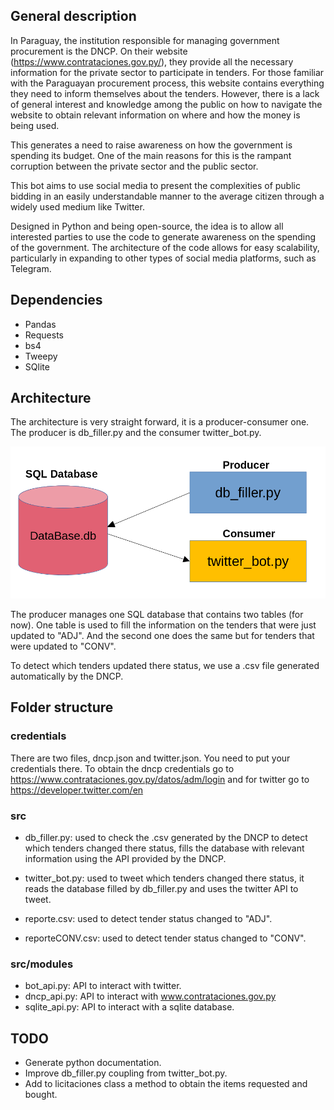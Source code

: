 ## General description

In Paraguay, the institution responsible for managing government procurement is the DNCP. On their website (https://www.contrataciones.gov.py/), they provide all the necessary information for the private sector to participate in tenders. For those familiar with the Paraguayan procurement process, this website contains everything they need to inform themselves about the tenders. However, there is a lack of general interest and knowledge among the public on how to navigate the website to obtain relevant information on where and how the money is being used.

This generates a need to raise awareness on how the government is spending its budget. One of the main reasons for this is the rampant corruption between the private sector and the public sector.

This bot aims to use social media to present the complexities of public bidding in an easily understandable manner to the average citizen through a widely used medium like Twitter.

Designed in Python and being open-source, the idea is to allow all interested parties to use the code to generate awareness on the spending of the government. The architecture of the code allows for easy scalability, particularly in expanding to other types of social media platforms, such as Telegram.

## Dependencies

- Pandas
- Requests 
- bs4
- Tweepy
- SQlite

## Architecture

The architecture is very straight forward, it is a producer-consumer one. The producer is db_filler.py and the consumer twitter_bot.py.

![Screenshot](architecture.png)

The producer manages one SQL database that contains two tables (for now). One table is used to fill the information on the tenders that were just updated to "ADJ". And the second one does the same but for tenders that were updated to "CONV".

To detect which tenders updated there status, we use a .csv file generated automatically by the DNCP. 

## Folder structure

### credentials

 There are two files, dncp.json and twitter.json. You need to put your credentials there. To obtain the dncp credentials go to https://www.contrataciones.gov.py/datos/adm/login and for twitter go to https://developer.twitter.com/en

### src

* db_filler.py: used to check the .csv generated by the DNCP to detect which tenders changed there status, fills the database with relevant information using the API provided by the DNCP.

* twitter_bot.py: used to tweet which tenders changed there status, it reads the database filled by db_filler.py and uses the twitter API to tweet. 

* reporte.csv: used to detect tender status changed to "ADJ".

* reporteCONV.csv: used to detect tender status changed to "CONV".

### src/modules

 * bot_api.py: API to interact with twitter.
 * dncp_api.py: API to interact with www.contrataciones.gov.py
 * sqlite_api.py: API to interact with a sqlite database.

## TODO

- Generate python documentation.
- Improve db_filler.py coupling from twitter_bot.py.
- Add to licitaciones class a method to obtain the items requested and bought.